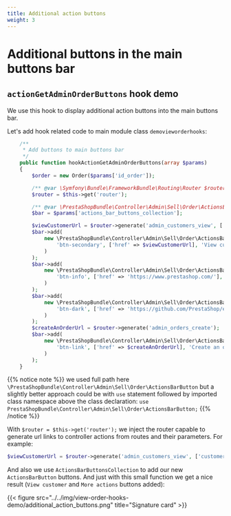 ```yaml
---
title: Additional action buttons
weight: 3
---
```


# Additional buttons in the main buttons bar

## `actionGetAdminOrderButtons` hook demo

We use this hook to display additional action buttons into the main buttons bar.

Let's add hook related code to main module class `demovieworderhooks`:

```php
    /**
     * Add buttons to main buttons bar
     */
    public function hookActionGetAdminOrderButtons(array $params)
    {
        $order = new Order($params['id_order']);

        /** @var \Symfony\Bundle\FrameworkBundle\Routing\Router $router */
        $router = $this->get('router');

        /** @var \PrestaShopBundle\Controller\Admin\Sell\Order\ActionsBarButtonsCollection $bar */
        $bar = $params['actions_bar_buttons_collection'];

        $viewCustomerUrl = $router->generate('admin_customers_view', ['customerId'=> (int)$order->id_customer]);
        $bar->add(
            new \PrestaShopBundle\Controller\Admin\Sell\Order\ActionsBarButton(
                'btn-secondary', ['href' => $viewCustomerUrl], 'View customer'
            )
        );
        $bar->add(
            new \PrestaShopBundle\Controller\Admin\Sell\Order\ActionsBarButton(
                'btn-info', ['href' => 'https://www.prestashop.com/'], 'Go to prestashop'
            )
        );
        $bar->add(
            new \PrestaShopBundle\Controller\Admin\Sell\Order\ActionsBarButton(
                'btn-dark', ['href' => 'https://github.com/PrestaShop/example-modules/tree/master/demovieworderhooks'], 'Go to GitHub'
            )
        );
        $createAnOrderUrl = $router->generate('admin_orders_create');
        $bar->add(
            new \PrestaShopBundle\Controller\Admin\Sell\Order\ActionsBarButton(
                'btn-link', ['href' => $createAnOrderUrl], 'Create an order'
            )
        );
    }
```

{{% notice note %}}
we used full path here `\PrestaShopBundle\Controller\Admin\Sell\Order\ActionsBarButton`
but a slightly better approach could be with `use` statement followed by imported class namespace
above the class declaration:
`use PrestaShopBundle\Controller\Admin\Sell\Order\ActionsBarButton;`
{{% /notice %}}

With `$router = $this->get('router');` we inject the router capable to generate url links
to controller actions from routes and their parameters. For example: 

```php
$viewCustomerUrl = $router->generate('admin_customers_view', ['customerId'=> (int)$order->id_customer]);
```

And also we use `ActionsBarButtonsCollection` to add our new `ActionsBarButton` buttons.
And just with this small function we get a nice result (`View customer` and `More actions`
buttons added):

 {{< figure src="../../img/view-order-hooks-demo/additional_action_buttons.png" title="Signature card" >}}




